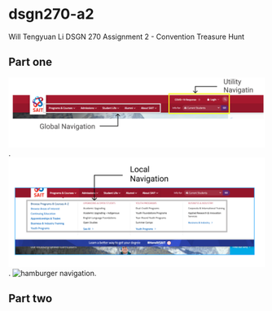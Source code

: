 # dsgn270-a2
Will Tengyuan Li DSGN 270 Assignment 2 - Convention Treasure Hunt
## Part one
![global navigation](\img\sait-global-navi.png "sait-g-navi").
![local navigation](\img\sait-local-navi.png "sait-l-navi").
![hamburger navigation](\img\sait-hamburger-navigation.png "sait-h-navi").
## Part two